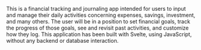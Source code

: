 This is a financial tracking and journaling app intended for users to input and manage their daily activities concerning expenses, savings, investment, and many others. The user will be in a position to set financial goals, track the progress of those goals, see and revisit past activities, and customize how they log. This application has been built with Svelte, using JavaScript, without any backend or database interaction.
